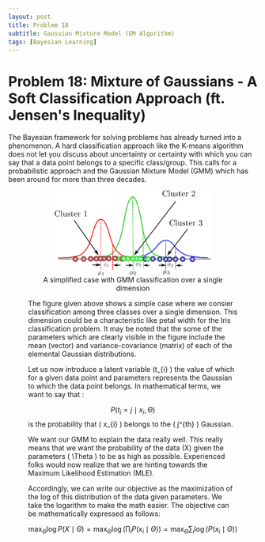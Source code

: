 ```yaml
---
layout: post
title: Problem 18
subtitle: Gaussian Mixture Model (EM Algorithm)
tags: [Bayesian Learning]
---
```

# Problem 18: Mixture of Gaussians - A Soft Classification Approach (ft. Jensen's Inequality)

The Bayesian framework for solving problems has already turned into a phenomenon. A hard classification approach like the K-means algorithm does not let you discuss about uncertainty or certainty with which you can say that a data point belongs to a specific class/group. This calls for a probabilistic approach and the Gaussian Mixture Model (GMM) which has been around for more than three decades. 

<figure>
<center><img style=" display: block; margin-left: auto; margin-right: auto;width: 75%;" src="../assets/prob18_fig1.png">
<figcaption>A simplified case with GMM classification over a single dimension</figcaption>
 </center>


The figure given above shows a simple case where we consier classification among three classes over a single dimension. This dimension could be a characteristic like petal width for the Iris classification problem. It may be noted that the some of the parameters which are clearly visible in the figure include the mean (vector) and variance-covariance (matrix) of each of the elemental Gaussian distributions. 

Let us now introduce a latent variable \(t_{i} \) the value of which for a given data point and parameters represents the Gaussian to which the data point belongs. In mathematical terms, we want to say that :

$$ P\left(t_{i}=j \mid x_{i}, \Theta\right)  $$ is the probability that \( x_{i} \) belongs to the \( j^{th} \) Gaussian.

We want our GMM to explain the data really well. This really means that we want the probability of the data (X) given the parameters \( \Theta \) to be as high as possible. Experienced folks would now realize that we are hinting towards the Maximum Likelihood Estimation (MLE).

Accordingly, we can write our objective as the maximization of the log of this distribution of the data given parameters. We take the logarithm to make the math easier. The objective can be mathematically expressed as follows:

$$
\max _{\Theta} \log P(X \mid \Theta)=\max _{\Theta} \log \left(\prod_{i} P\left(x_{i} \mid \Theta\right)\right)=\max _{\Theta} \sum_{i} \log \left(P\left(x_{i} \mid \Theta\right)\right)
$$


